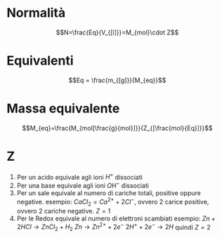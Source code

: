 # Normalità
$$N=\frac{Eq}{V_{[l]}}=M_{mol}\cdot Z$$
# Equivalenti
$$Eq = \frac{m_{[g]}}{M_{eq}}$$
# Massa equivalente
$$M_{eq}=\frac{M_{mol[\frac{g}{mol}]}}{Z_{[\frac{mol}{Eq}]}}$$
# Z
1. Per un acido equivale agli ioni $H^+$ dissociati
2. Per una base equivale agli ioni $OH^-$ dissociati
3. Per un sale equivale al numero di cariche totali, positive oppure negative.
	esempio: $CaCl_2=Ca^{2+}+2Cl^-$, ovvero 2 carice positive, ovvero 2 cariche negative. $Z=1$
4. Per le Redox equivale al numero di elettroni scambiati
	esempio: $Zn+2HCl \to ZnCl_2 + H_2$
	$Zn \to Zn^{2+} + 2e^-$
	$2H^+ + 2e^- \to 2H$
	quindi $Z=2$